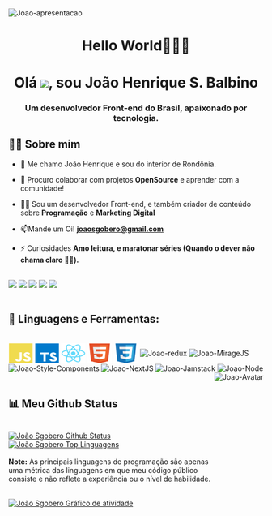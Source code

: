 <img align="center" alt="Joao-apresentacao" height="500px" width="auto" src="https://i.imgur.com/SrSzEs2.png">

<h1 align="center">Hello World👨🏽‍💻</h1>
<h1 align="center">Olá <img src="https://raw.githubusercontent.com/MartinHeinz/MartinHeinz/master/wave.gif" width="30px">, sou João Henrique S. Balbino</h1>
<h3 align="center">Um desenvolvedor Front-end do Brasil, apaixonado por tecnologia.</h3>


## 🙋‍♂️ Sobre mim

- 🔭 Me chamo João Henrique e sou do interior de Rondônia.

- 👯 Procuro colaborar com projetos **OpenSource** e aprender com a comunidade!

- 👨‍💻 Sou um desenvolvedor Front-end, e também criador de conteúdo sobre **Programação** e **Marketing Digital**

- 📫Mande um Oi! **joaosgobero@gmail.com**

- ⚡ Curiosidades **Amo leitura, e maratonar séries (Quando o dever não chama claro 🦸‍♂️).**

<br/> 
<div> 
  <a href="#" target="_blank"><img src="https://img.shields.io/badge/YouTube-FF0000?style=for-the-badge&logo=youtube&logoColor=white" target="_blank"></a>
  <a href="https://instagram.com/joao_sgobero" target="_blank"><img src="https://img.shields.io/badge/-Instagram-%23E4405F?style=for-the-badge&logo=instagram&logoColor=white" target="_blank"></a>
  <a href="#" target="_blank"><img src="https://img.shields.io/badge/Discord-7289DA?style=for-the-badge&logo=discord&logoColor=white" target="_blank"></a> 
  <a href = "mailto:joaosgobero@gmail.com"><img src="https://img.shields.io/badge/-Gmail-%23333?style=for-the-badge&logo=gmail&logoColor=white" target="_blank"></a>
  <a href="#" target="_blank"><img src="https://img.shields.io/badge/-LinkedIn-%230077B5?style=for-the-badge&logo=linkedin&logoColor=white" target="_blank"></a> 
 </div>
 <br/>

## 🚀 Linguagens e Ferramentas:

<div style="display: inline_block"><br>
 <img align="center" alt="Joao-Js" height="40" width="48" src="https://raw.githubusercontent.com/devicons/devicon/master/icons/javascript/javascript-plain.svg">
  <img align="center" alt="Joao-Ts" height="40" width="48" src="https://raw.githubusercontent.com/devicons/devicon/master/icons/typescript/typescript-plain.svg">
  <img align="center" alt="Joao-React" height="40" width="48" src="https://raw.githubusercontent.com/devicons/devicon/master/icons/react/react-original.svg">
  <img align="center" alt="Joao-HTML" height="40" width="48" src="https://raw.githubusercontent.com/devicons/devicon/master/icons/html5/html5-original.svg">
  <img align="center" alt="Joao-CSS" height="40" width="48" src="https://raw.githubusercontent.com/devicons/devicon/master/icons/css3/css3-original.svg">
  <img align="center" alt="Joao-redux" height="40" width="48" src="https://img.icons8.com/color/48/000000/redux.png"/>
  <img align="center" alt="Joao-MirageJS" height="40" width="48"src="https://i.imgur.com/e0sUMIC.jpg"/>
  <img align="center" alt="Joao-Style-Components" height="40" width="48"src="https://i.imgur.com/Ucw9XCV.png"/>
  <img align="center" alt="Joao-NextJS" height="40" width="48"src="https://i.imgur.com/LJVWw0h.png"/>
  <img align="center" alt="Joao-Jamstack" height="40" width="48"src="https://i.imgur.com/NKuVC0H.png"/>
  <img align="center" alt="Joao-Node" height="40" width="48"src="https://img.icons8.com/color/48/000000/nodejs.png"/>
  <img align="right" alt="Joao-Avatar" height="200px" width="auto" src="https://i.imgur.com/LQeNG9p.png">
</div>

<br/>

## 📊 Meu Github Status

  <br/>
    <a href="https://github.com/joao-sgobero/"><img alt="João Sgobero Github Status" src="https://github-readme-stats.vercel.app/api?username=joao-sgobero&show_icons=true&count_private=true&theme=react&hide_border=true&bg_color=0D1117" /></a>
  <a href="https://github.com/joao-sgobero/"><img alt="João Sgobero Top Linguagens" src="https://github-readme-stats.vercel.app/api/top-langs/?username=joao-sgobero&langs_count=8&count_private=true&layout=compact&theme=react&hide_border=true&bg_color=0D1117" /></a>
  <br/>
  <br/>
  <b>Note:</b> As principais linguagens de programação são apenas uma métrica das linguagens em que meu código público consiste e não reflete a experiência ou o nível de habilidade.


<br/>
<br/>

<a href="https://github.com/joao-sgobero/github-readme-activity-graph"><img alt="João Sgobero Gráfico de atividade" src="https://activity-graph.herokuapp.com/graph?username=joao-sgobero&bg_color=0D1117&color=5BCDEC&line=5BCDEC&point=FFFFFF&hide_border=true" /></a>

<br/>
<br/>
